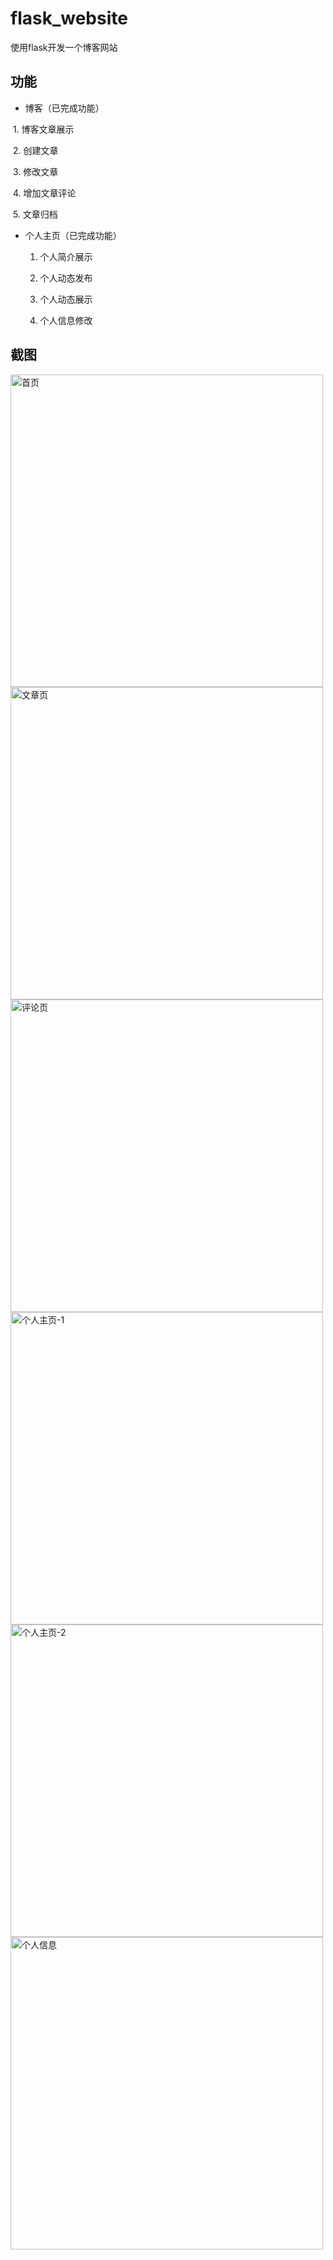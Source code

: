 # flask_website
使用flask开发一个博客网站

## 功能

- 博客（已完成功能）

  1. 博客文章展示
  
  2. 创建文章
  
  3. 修改文章
  
  4. 增加文章评论
  
  5. 文章归档
   
- 个人主页（已完成功能）
  
  1. 个人简介展示
  
  2. 个人动态发布
   
  3. 个人动态展示
  
  4. 个人信息修改
  
 ## 截图
 
<img src="https://github.com/fanchunke1991/flask_website/raw/master/logo/index.png" width = "500" alt="首页" align=center />
<img src="https://github.com/fanchunke1991/flask_website/raw/master/logo/article.png" width = "500"  alt="文章页" align=center />
<img src="https://github.com/fanchunke1991/flask_website/raw/master/logo/comment.png" width = "500"  alt="评论页" align=center />
<img src="https://github.com/fanchunke1991/flask_website/raw/master/logo/homepage_1.png" width = "500"  alt="个人主页-1" align=center />
<img src="https://github.com/fanchunke1991/flask_website/raw/master/logo/homepage_2.png" width = "500"  alt="个人主页-2" align=center />
 <img src="https://github.com/fanchunke1991/flask_website/raw/master/logo/edit_profile.png" width = "500"  alt="个人信息" align=center />
